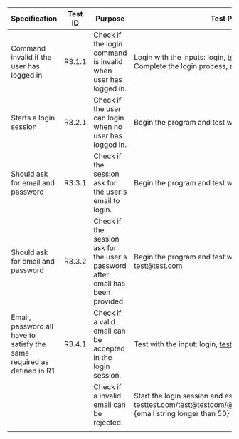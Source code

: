 | Specification                                                          | Test ID | Purpose                                                                         | Test Procedure                                                                                                                          | Expected Result                                                                                                                                                              |
|------------------------------------------------------------------------|---------|---------------------------------------------------------------------------------|-----------------------------------------------------------------------------------------------------------------------------------------|------------------------------------------------------------------------------------------------------------------------------------------------------------------------------|
| Command invalid if the user has logged in.                             | R3.1.1  | Check if the login command is invalid when user has logged in.                  | Login with the inputs: login, test@test.com, testpassword Complete the login process, and repeat input: login                           | ... Logged in successfully. Invalid command when user is logged in.                                                                                                          |
| Starts a login session                                                 | R3.2.1  | Check if the user can login when no user has logged in.                         | Begin the program and test with the inputs: login                                                                                       | Login session starts...                                                                                                                                                      |
| Should ask for email and password                                      | R3.3.1  | Check if the session ask for the user's email to login.                         | Begin the program and test with the inputs: login                                                                                       | Login session starts... Please enter your email address:                                                                                                                     |
| Should ask for email and password                                      | R3.3.2  | Check if the session ask for the user's password after email has been provided. | Begin the program and test with the inputs: login, test@test.com                                                                        | Login session starts... Please enter your email address: Please enter your password:                                                                                         |
| Email, password all have to satisfy the same required as defined in R1 | R3.4.1  | Check if a valid email can be accepted in the login session.                    | Test with the input: login, test@test.com                                                                                               | Login session starts... Please enter your email address: Please enter your password:                                                                                         |
|                                                                        |         | Check if a invalid email can be rejected.                                       | Start the login session and est with the input: testtest.com/test@testcom/@test.com/test@.com/test@test./ {email string longer than 50} | Please enter your email address: The email format is incorrect!\n #################################################### #Welcome to Very Useful Group ticket selling system!# |
|                                                                        |         |                                                                                 |                                                                                                                                         |                                                                                                                                                                              |
